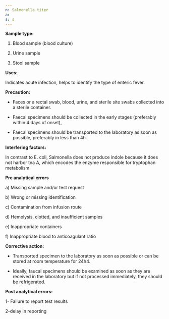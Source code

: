 ```yaml
---
n: Salmonella titer
a: 
s: s
---
```



__Sample type:__

1. Blood sample (blood culture)

2. Urine sample

3. Stool sample

__Uses:__

Indicates acute infection, helps to identify the type of enteric fever.

__Precaution:__

-	Faces or a rectal swab, blood, urine, and sterile site swabs collected into a sterile container.

-	Faecal specimens should be collected in the early stages (preferably within 4 days of onset),

-	Faecal specimens should be transported to the laboratory as soon as possible, preferably in less than 4h.

__Interfering factors:__

In contrast to E. coli, Salmonella does not produce indole because it does not harbor tna A, which encodes the enzyme responsible for tryptophan metabolism.

__Pre analytical errors__

a)	Missing sample and/or test request

b)	Wrong or missing identification

c)	Contamination from infusion route

d)	Hemolysis, clotted, and insufficient samples

e)	Inappropriate containers

f)	Inappropriate blood to anticoagulant ratio

__Corrective action:__

-	Transported specimen to the laboratory as soon as possible or can be stored at room temperature for 24h4.

-	Ideally, faucal specimens should be examined as soon as they are received in the laboratory but if not processed immediately, they should be refrigerated.

__Post analytical errors:__ 

1- Failure to report test results 

2-delay in reporting